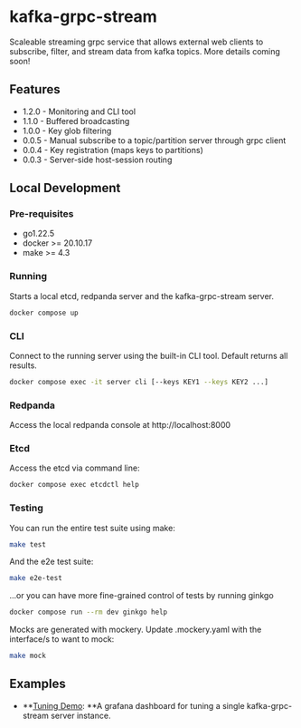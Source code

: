 # kafka-grpc-stream

Scaleable streaming grpc service that allows external web clients to subscribe,
filter, and stream data from kafka topics. More details coming soon!

## Features

* 1.2.0 - Monitoring and CLI tool
* 1.1.0 - Buffered broadcasting
* 1.0.0 - Key glob filtering
* 0.0.5 - Manual subscribe to a topic/partition server through grpc client
* 0.0.4 - Key registration (maps keys to partitions)
* 0.0.3 - Server-side host-session routing

## Local Development

### Pre-requisites

* go1.22.5
* docker >= 20.10.17
* make >= 4.3

### Running

Starts a local etcd, redpanda server and the kafka-grpc-stream server.

```bash
docker compose up
```

### CLI

Connect to the running server using the built-in CLI tool.  Default returns all
results.

```bash
docker compose exec -it server cli [--keys KEY1 --keys KEY2 ...]
```

### Redpanda

Access the local redpanda console at http://localhost:8000

### Etcd

Access the etcd via command line:

```bash
docker compose exec etcdctl help
```

### Testing

You can run the entire test suite using make:

```bash
make test
```

And the e2e test suite:

```bash
make e2e-test
```

...or you can have more fine-grained control of tests by running ginkgo

```bash
docker compose run --rm dev ginkgo help
```

Mocks are generated with mockery.  Update .mockery.yaml with the interface/s to
want to mock:

```bash
make mock
```

## Examples

* **[Tuning Demo](./examples/tuning): **A grafana dashboard for tuning a single
  kafka-grpc-stream server instance.
